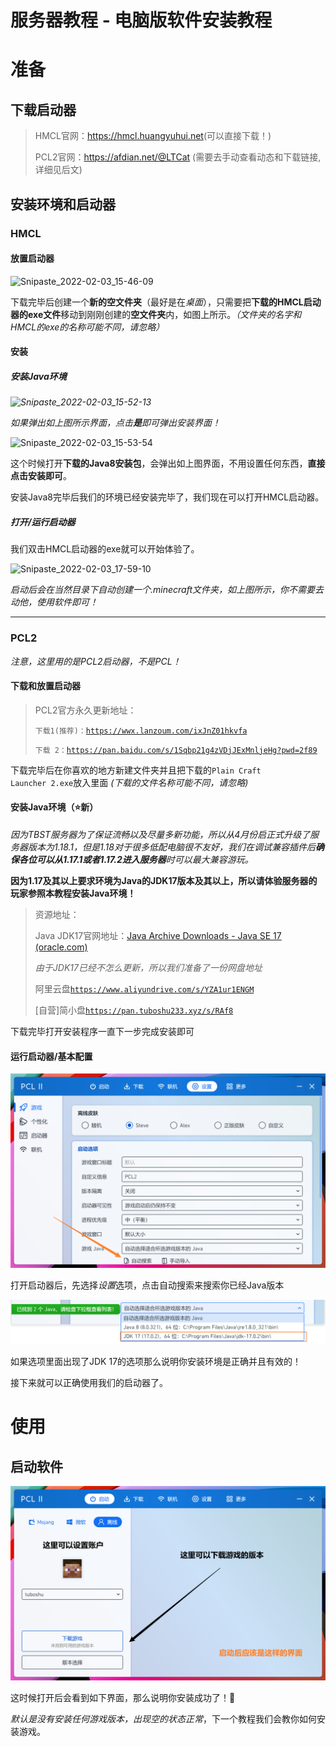 # 服务器教程 - 电脑版软件安装教程

# 准备

## 下载启动器

> HMCL官网：<https://hmcl.huangyuhui.net>(可以直接下载！)
>
> PCL2官网：<https://afdian.net/@LTCat> (需要去手动查看动态和下载链接,详细见后文)



## 安装环境和启动器

### HMCL

#### 放置启动器

![Snipaste_2022-02-03_15-46-09](/Snipaste_2022-02-03_15-46-09.png)

下载完毕后创建一个**新的空文件夹**（最好是在*桌面*），只需要把**下载的HMCL启动器的exe文件**移动到刚刚创建的**空文件夹**内，如图上所示。*（文件夹的名字和HMCL的exe的名称可能不同，请忽略）*

#### 安装

##### 安装Java环境

*![Snipaste_2022-02-03_15-52-13](/Snipaste_2022-02-03_15-52-13.png)*

*如果弹出如上图所示界面，点击**是**即可弹出安装界面！*

![Snipaste_2022-02-03_15-53-54](/Snipaste_2022-02-03_15-53-54.png)

这个时候打开**下载的Java8安装包**，会弹出如上图界面，不用设置任何东西，**直接点击安装即可**。

安装Java8完毕后我们的环境已经安装完毕了，我们现在可以打开HMCL启动器。

##### 打开/运行启动器

我们双击HMCL启动器的exe就可以开始体验了。

![Snipaste_2022-02-03_17-59-10](/Snipaste_2022-02-03_17-59-10.png)

*启动后会在当然目录下自动创建一个.minecraft文件夹，如上图所示，你不需要去动他，使用软件即可！*

******

### PCL2

*注意，这里用的是PCL2启动器，不是PCL！*

#### 下载和放置启动器

> PCL2官方永久更新地址：
>
> <code>下载1(推荐)：https://wwx.lanzoum.com/ixJnZ01hkvfa</code>
>
> <code>下载 2：https://pan.baidu.com/s/1Sqbp21g4zVDjJExMnljeHg?pwd=2f89 </code>

下载完毕后在你喜欢的地方新建文件夹并且把下载的<code>Plain Craft Launcher 2.exe</code>放入里面 *(下载的文件名称可能不同，请忽略)*

#### 安装Java环境（⭐新）

*因为TBST服务器为了保证流畅以及尽量多新功能，所以从4月份启正式升级了服务器版本为1.18.1，但是1.18对于很多低配电脑很不友好，我们在调试兼容插件后**确保各位可以从1.17.1或者1.17.2进入服务器**时可以最大兼容游玩。*

**因为1.17及其以上要求环境为Java的JDK17版本及其以上，所以请体验服务器的玩家参照本教程安装Java环境！**

>资源地址：
>
>Java JDK17官网地址：[Java Archive Downloads - Java SE 17 (oracle.com)](https://www.oracle.com/java/technologies/javase/jdk17-archive-downloads.html)
>
>*由于JDK17已经不怎么更新，所以我们准备了一份网盘地址*
>
>阿里云盘<code>https://www.aliyundrive.com/s/YZA1ur1ENGM</code>
>
>[自营]简小盘<code>https://pan.tuboshu233.xyz/s/RAf8</code>

下载完毕打开安装程序一直下一步完成安装即可

#### 运行启动器/基本配置



![image-20220507202239459](image-20220507202239459.png)

打开启动器后，先选择*设置*选项，点击自动搜索来搜索你已经Java版本

![image-20220507202344209](image-20220507202344209.png)

如果选项里面出现了JDK 17的选项那么说明你安装环境是正确并且有效的！

接下来就可以正确使用我们的启动器了。



# 使用

## 启动软件

![image-20220509133522493](image-20220509133522493.png)

这时候打开后会看到如下界面，那么说明你安装成功了！🎉

*默认是没有安装任何游戏版本，出现空的状态正常*，下一个教程我们会教你如何安装游戏。

